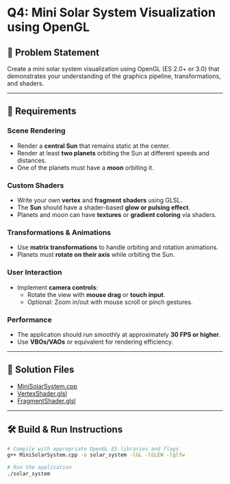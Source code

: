 # Q4: Mini Solar System Visualization using OpenGL

## 🧩 Problem Statement

Create a mini solar system visualization using OpenGL (ES 2.0+ or 3.0) that demonstrates your understanding of the graphics pipeline, transformations, and shaders.

---

## 🎯 Requirements

### Scene Rendering
- Render a **central Sun** that remains static at the center.
- Render at least **two planets** orbiting the Sun at different speeds and distances.
- One of the planets must have a **moon** orbiting it.

### Custom Shaders
- Write your own **vertex** and **fragment shaders** using GLSL.
- The **Sun** should have a shader-based **glow or pulsing effect**.
- Planets and moon can have **textures** or **gradient coloring** via shaders.

### Transformations & Animations
- Use **matrix transformations** to handle orbiting and rotation animations.
- Planets must **rotate on their axis** while orbiting the Sun.

### User Interaction
- Implement **camera controls**:
  - Rotate the view with **mouse drag** or **touch input**.
  - Optional: Zoom in/out with mouse scroll or pinch gestures.

### Performance
- The application should run smoothly at approximately **30 FPS or higher**.
- Use **VBOs/VAOs** or equivalent for rendering efficiency.

---

## 🔗 Solution Files

- [MiniSolarSystem.cpp](./MiniSolarSystem.cpp)  
- [VertexShader.glsl](./VertexShader.glsl)  
- [FragmentShader.glsl](./FragmentShader.glsl)  

---

## 🛠️ Build & Run Instructions

```bash
# Compile with appropriate OpenGL ES libraries and flags
g++ MiniSolarSystem.cpp -o solar_system -lGL -lGLEW -lglfw

# Run the application
./solar_system
